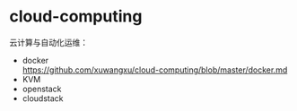 # cloud-computing
云计算与自动化运维：
- docker  \
  https://github.com/xuwangxu/cloud-computing/blob/master/docker.md
- KVM
- openstack
- cloudstack
